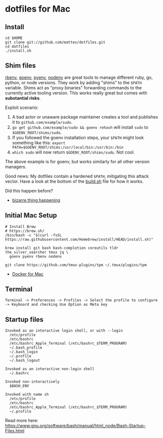 # dotfiles for Mac

## Install

```
cd $HOME
git clone git://github.com/mattes/dotfiles.git
cd dotfiles
./install.sh
```

## Shim files

[rbenv](https://github.com/rbenv/rbenv), 
[goenv](https://github.com/syndbg/goenv), 
[pyenv](https://github.com/pyenv/pyenv),
[nodenv](https://github.com/nodenv/nodenv) are great tools to manage different ruby, go, python, or node versions.
They work by adding "shims" to the `$PATH` variable. Shims act as "proxy binaries" forwarding commands
to the currently active tooling version. This works really great but comes with __substantial risks__.

Exploit scenario:
  1. A bad actor or unaware package maintainer creates a tool and publishes it to `github.com/example/sudo`.
  2. `go get github.com/example/sudo && goenv rehash` will install `sudo` to `$GOENV_ROOT/shims/sudo`.
  3. If you followed the goenv installation steps, your `$PATH` might look something like this:
    `export PATH=$GOENV_ROOT/shims:/usr/local/bin:/usr/bin:/bin`
  4. `which sudo` will now return `$GOENV_ROOT/shims/sudo`. Not cool.

The above example is for goenv, but works similarly for all other version managers.

Good news: My dotfiles contain a hardened `$PATH`, mitigating this attack vector.
Have a look at the bottom of the [build.sh](./build.sh) file for how it works.

Did this happen before?
  * [bizarre thing happening](https://github.com/nodenv/nodenv/issues/91)


## Initial Mac Setup

```
# Install Brew
# https://brew.sh/
/bin/bash -c "$(curl -fsSL https://raw.githubusercontent.com/Homebrew/install/HEAD/install.sh)"

brew install git bash bash-completion coreutils tldr the_silver_searcher tmux jq \
  goenv pyenv rbenv nodenv

git clone https://github.com/tmux-plugins/tpm ~/.tmux/plugins/tpm
```

* [Docker for Mac](https://hub.docker.com/editions/community/docker-ce-desktop-mac/)


## Terminal

```
Terminal -> Preferences -> Profiles -> Select the profile to configure -> Keyboard and checking Use Option as Meta key
```

## Startup files

```
Invoked as an interactive login shell, or with --login
  /etc/profile
  /etc/bashrc
  /etc/bashrc_Apple_Terminal (/etc/bashrc_$TERM_PROGRAM)
  ~/.bash_profile
  ~/.bash_login
  ~/.profile
  ~/.bash_logout

Invoked as an interactive non-login shell
  ~/.bashrc

Invoked non-interactively
  $BASH_ENV

Invoked with name sh
  /etc/profile
  /etc/bashrc
  /etc/bashrc_Apple_Terminal (/etc/bashrc_$TERM_PROGRAM)
  ~/.profile
```

Read more here: https://www.gnu.org/software/bash/manual/html_node/Bash-Startup-Files.html